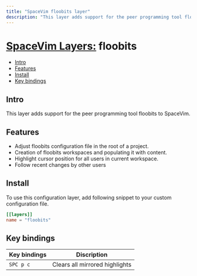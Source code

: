 ```yaml
---
title: "SpaceVim floobits layer"
description: "This layer adds support for the peer programming tool floobits to SpaceVim."
---
```


# [SpaceVim Layers:](https://spacevim.org/layers) floobits

<!-- vim-markdown-toc GFM -->

- [Intro](#intro)
- [Features](#features)
- [Install](#install)
- [Key bindings](#key-bindings)

<!-- vim-markdown-toc -->

## Intro

This layer adds support for the peer programming tool floobits to SpaceVim.

## Features

- Adjust floobits configuration file in the root of a project.
- Creation of floobits workspaces and populating it with content.
- Highlight cursor position for all users in current workspace.
- Follow recent changes by other users

## Install

To use this configuration layer, add following snippet to your custom configuration file.

```toml
[[layers]]
name = "floobits"
```

## Key bindings

| Key bindings | Discription                    |
| ------------ | ------------------------------ |
| `SPC p c`    | Clears all mirrored highlights |
